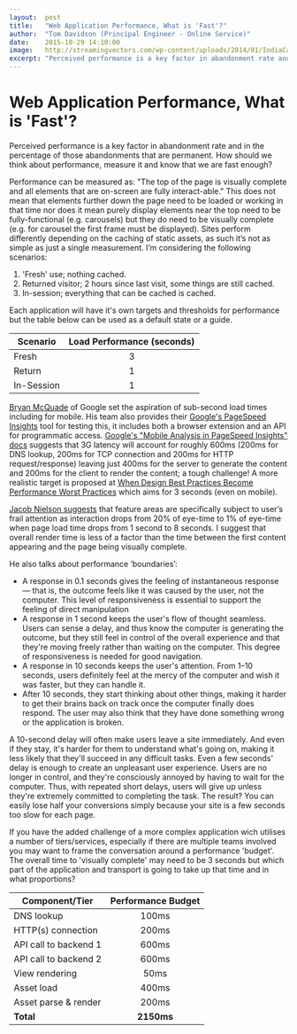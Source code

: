 ```yaml
---
layout:  post
title:   "Web Application Performance, What is 'Fast'?"
author:  "Tom Davidson (Principal Engineer - Online Service)"
date:    2015-10-29 14:10:00
image:   http://streamingvectors.com/wp-content/uploads/2014/01/IndiaCarSpeedDialGold32.jpg
excerpt: "Perceived performance is a key factor in abandonment rate and in the percentage of those abandonments that are permanent. How should we think about performance, measure it and know that we are fast enough?"
---
```


# Web Application Performance, What is 'Fast'?

Perceived performance is a key factor in abandonment rate and in the percentage of those abandonments that are permanent. How should we think about performance, measure it and know that we are fast enough?

Performance can be measured as: "The top of the page is visually complete and all elements that are on-screen are fully interact-able." This does not mean that elements further down the page need to be loaded or working in that time nor does it mean purely display elements near the top need to be fully-functional (e.g. carousels) but they do need to be visually complete (e.g. for carousel the first frame must be displayed). Sites perform differently depending on the caching of static assets, as such it’s not as simple as just a single measurement.  I’m considering the following scenarios:
 1. 'Fresh' use; nothing cached.
 2. Returned visitor; 2 hours since last visit, some things are still cached.
 3. In-session; everything that can be cached is cached.

Each application will have it's own targets and thresholds for performance but the table below can be used as a default state or a guide.

| Scenario | Load Performance (seconds) |
|----------|:--------------------------:|
|Fresh     |             3              |
|Return    |             1              |
|In-Session|             1              |

[Bryan McQuade](http://googlewebmastercentral.blogspot.ca/2013/08/making-smartphone-sites-load-fast.html) of Google set the aspiration of sub-second load times including for mobile. His team also provides their [Google's PageSpeed Insights](http://developers.google.com/speed/pagespeed/insights/) tool for testing this, it includes both a browser extension and an API for programmatic access.  [Google's "Mobile Analysis in PageSpeed Insights" docs](https://developers.google.com/speed/docs/insights/mobile) suggests that 3G latency will account for roughly 600ms (200ms for DNS lookup, 200ms for TCP connection and 200ms for HTTP request/response) leaving just 400ms for the server to generate the content and 200ms for the client to render the content; a tough challenge! A more realistic target is proposed at [When Design Best Practices Become Performance Worst Practices](http://uxmag.com/articles/when-design-best-practices-become-performance-worst-practices) which aims for 3 seconds (even on mobile).

[Jacob Nielson suggests](http://www.nngroup.com/articles/website-response-times/) that feature areas are specifically subject to user’s frail attention as interaction drops from 20% of eye-time to 1% of eye-time when page load time drops from 1 second to 8 seconds. I suggest that overall render time is less of a factor than the time between the first content appearing and the page being visually complete.

He also talks about performance ‘boundaries’:
 - A response in 0.1 seconds gives the feeling of instantaneous response — that is, the outcome feels like it was caused by the user, not the computer. This level of responsiveness is essential to support the feeling of direct manipulation
 - A response in 1 second keeps the user's flow of thought seamless. Users can sense a delay, and thus know the computer is generating the outcome, but they still feel in control of the overall experience and that they're moving freely rather than waiting on the computer. This degree of responsiveness is needed for good navigation.
 - A response in 10 seconds keeps the user's attention. From 1–10 seconds, users definitely feel at the mercy of the computer and wish it was faster, but they can handle it.
 - After 10 seconds, they start thinking about other things, making it harder to get their brains back on track once the computer finally does respond. The user may also think that they have done something wrong or the application is broken.

A 10-second delay will often make users leave a site immediately. And even if they stay, it's harder for them to understand what's going on, making it less likely that they'll succeed in any difficult tasks. Even a few seconds' delay is enough to create an unpleasant user experience. Users are no longer in control, and they're consciously annoyed by having to wait for the computer. Thus, with repeated short delays, users will give up unless they're extremely committed to completing the task. The result? You can easily lose half your conversions simply because your site is a few seconds too slow for each page.

If you have the added challenge of a more complex application wich utilises a number of tiers/services, especially if there are multiple teams involved you may want to frame the conversation around a performance 'budget'. The overall time to 'visually complete' may need to be 3 seconds but which part of the application and transport is going to take up that time and in what proportions?

| Component/Tier        | Performance Budget |
| --------------------- | :----------------: |
| DNS lookup            | 100ms              |
| HTTP(s) connection    | 200ms              |
| API call to backend 1 | 600ms              |
| API call to backend 2 | 600ms              |
| View rendering        | 50ms               |
| Asset load            | 400ms              |
| Asset parse & render  | 200ms              |
| **Total**             | **2150ms**         |
